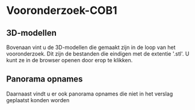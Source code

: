 # Vooronderzoek-COB1
## 3D-modellen
Bovenaan vint u de 3D-modellen die gemaakt zijn in de loop van het vooronderzoek. Dit zijn de bestanden die eindigen met de extentie '.stl'. U kunt ze in de browser openen door erop te klikken.

## Panorama opnames
Daarnaast vindt u er ook panorama opnames die niet in het verslag geplaatst konden worden
